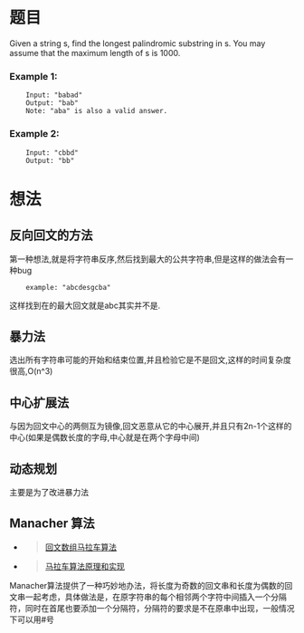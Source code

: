 # 题目

Given a string s, find the longest palindromic substring in s. You may assume that the maximum length of s is 1000.  

### Example 1:  

        Input: "babad"
        Output: "bab"
        Note: "aba" is also a valid answer.
### Example 2:

        Input: "cbbd"
        Output: "bb"
        
# 想法


## 反向回文的方法
第一种想法,就是将字符串反序,然后找到最大的公共字符串,但是这样的做法会有一种bug

        example: "abcdesgcba"
       
这样找到在的最大回文就是abc其实并不是.

## 暴力法

选出所有字符串可能的开始和结束位置,并且检验它是不是回文,这样的时间复杂度很高,O(n^3)

## 中心扩展法

与因为回文中心的两侧互为镜像,回文恶意从它的中心展开,并且只有2n-1个这样的中心(如果是偶数长度的字母,中心就是在两个字母中间)  

## 动态规划

主要是为了改进暴力法

## Manacher 算法
- >[回文数组马拉车算法](https://www.jianshu.com/p/116aa58b7d81)
- >[马拉车算法原理和实现](https://www.cnblogs.com/z360/p/6375514.html)

Manacher算法提供了一种巧妙地办法，将长度为奇数的回文串和长度为偶数的回文串一起考虑，具体做法是，在原字符串的每个相邻两个字符中间插入一个分隔符，同时在首尾也要添加一个分隔符，分隔符的要求是不在原串中出现，一般情况下可以用#号  



